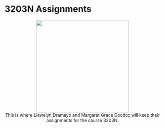 # 3203N Assignments

<div style="text-align: center;">
  <img src="https://media.giphy.com/media/HzPtbOKyBoBFsK4hyc/giphy.gif?cid=790b7611o432qxsc2hso8u5seydp30z4lxdof97th92e7snd&ep=v1_gifs_search&rid=giphy.gif&ct=g" width="300" height="auto">
</div>

<div style="text-align: center;">
  This is where Llewelyn Dramayo and Margaret Grace Docdoc will keep their assignments for the course 3203N.
</div>
